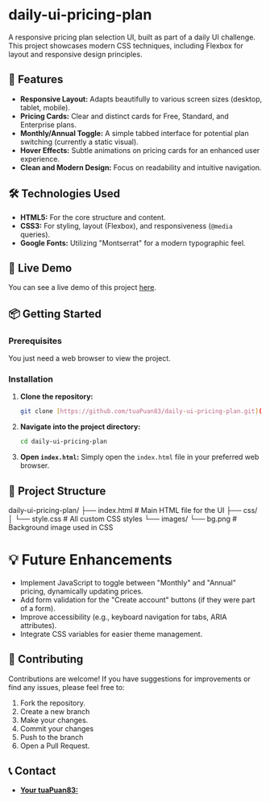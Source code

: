 # daily-ui-pricing-plan
A responsive pricing plan selection UI, built as part of a daily UI challenge. This project showcases modern CSS techniques, including Flexbox for layout and responsive design principles.

## 🚀 Features

* **Responsive Layout:** Adapts beautifully to various screen sizes (desktop, tablet, mobile).
* **Pricing Cards:** Clear and distinct cards for Free, Standard, and Enterprise plans.
* **Monthly/Annual Toggle:** A simple tabbed interface for potential plan switching (currently a static visual).
* **Hover Effects:** Subtle animations on pricing cards for an enhanced user experience.
* **Clean and Modern Design:** Focus on readability and intuitive navigation.

## 🛠️ Technologies Used

* **HTML5:** For the core structure and content.
* **CSS3:** For styling, layout (Flexbox), and responsiveness (`@media` queries).
* **Google Fonts:** Utilizing "Montserrat" for a modern typographic feel.

## 🍰 Live Demo

You can see a live demo of this project [here]([YOUR_LIVE_DEMO_LINK_HERE](https://tuapuan83.github.io/daily-ui-pricing-plan/)).


## 📦 Getting Started

### Prerequisites

You just need a web browser to view the project.

### Installation

1.  **Clone the repository:**
    ```bash
    git clone [https://github.com/tuaPuan83/daily-ui-pricing-plan.git](https://github.com/tuaPuan83/daily-ui-pricing-plan.git)
    ```

2.  **Navigate into the project directory:**
    ```bash
    cd daily-ui-pricing-plan
    ```

3.  **Open `index.html`:**
    Simply open the `index.html` file in your preferred web browser.

## 📂 Project Structure

daily-ui-pricing-plan/
├── index.html        # Main HTML file for the UI
├── css/
│   └── style.css     # All custom CSS styles
└── images/
└── bg.png        # Background image used in CSS

# 💡 Future Enhancements

* Implement JavaScript to toggle between "Monthly" and "Annual" pricing, dynamically updating prices.
* Add form validation for the "Create account" buttons (if they were part of a form).
* Improve accessibility (e.g., keyboard navigation for tabs, ARIA attributes).
* Integrate CSS variables for easier theme management.

## 🤝 Contributing

Contributions are welcome! If you have suggestions for improvements or find any issues, please feel free to:

1.  Fork the repository.
2.  Create a new branch 
3.  Make your changes.
4.  Commit your changes 
5.  Push to the branch 
6.  Open a Pull Request.

## 📞 Contact

* **[Your tuaPuan83:](https://github.com/tuaPuan83)** 
